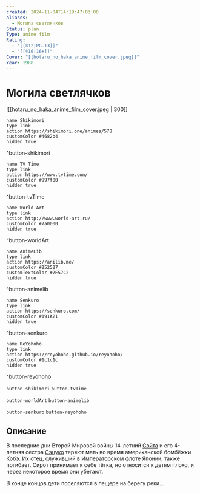 ```yaml
---
created: 2024-11-04T14:19:47+03:00
aliases:
  - Могила светлячков
Status: plan
Type: anime film
Rating:
  - "[[®️12|PG-13]]"
  - "[[®️16|16+]]"
Cover: "[[hotaru_no_haka_anime_film_cover.jpeg]]"
Year: 1988
---
```


# Могила светлячков

![[hotaru_no_haka_anime_film_cover.jpeg | 300]]

```button
name Shikimori
type link
action https://shikimori.one/animes/578
customColor #4682b4
hidden true
```
^button-shikimori

```button
name TV Time
type link
action https://www.tvtime.com/
customColor #997f00
hidden true
```
^button-tvTime

```button
name World Art
type link
action http://www.world-art.ru/
customColor #7a0000
hidden true
```
^button-worldArt

```button
name AnimeLib
type link
action https://anilib.me/
customColor #252527
customTextColor #7E57C2
hidden true
```
^button-animelib

```button
name Senkuro
type link
action https://senkuro.com/
customColor #191A21
hidden true
```
^button-senkuro

```button
name ReYohoho
type link
action https://reyohoho.github.io/reyohoho/
customColor #1c1c1c
hidden true
```
^button-reyohoho

`button-shikimori` `button-tvTime`

`button-worldArt` `button-animelib`

`button-senkuro` `button-reyohoho`

## Описание

В последние дни Второй Мировой войны 14-летний [Сэйта](https://shikimori.one/characters/494-seita) и его 4-летняя сестра [Сэцуко](https://shikimori.one/characters/495-setsuko) теряют мать во время американской бомбёжки Кобэ. Их отец, служивший в Императорском флоте Японии, также погибает. Сирот принимает к себе тётка, но относится к детям плохо, и через некоторое время они убегают.

В конце концов дети поселяются в пещере на берегу реки...
